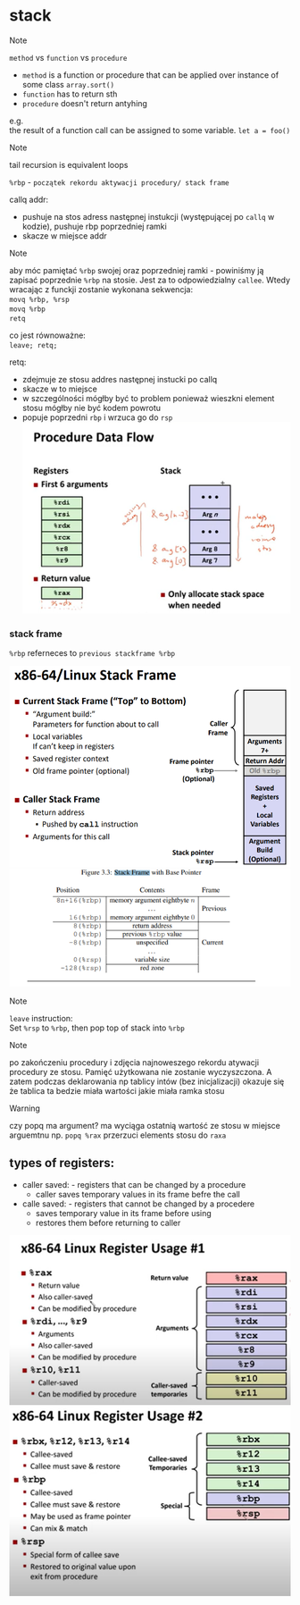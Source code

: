 # stack

> [!NOTE]
> `method` vs `function` vs `procedure`
>
> * `method` is a function or procedure that can be applied over instance of some class `array.sort()`
> * `function` has to return sth
> * `procedure` doesn't return antyhing
>
> e.g.\
> the result of a function call can be assigned to some variable. `let a = foo()` 

> [!NOTE]
> tail recursion is equivalent loops

<!-- rekord aktywacji procedury -->

`%rbp` - `początek rekordu aktywacji procedury/ stack frame` 

callq addr:
* pushuje na stos adress następnej instukcji (występującej po `callq` w kodzie), pushuje rbp poprzedniej ramki
* skacze w miejsce addr

> [!NOTE]
> aby móc pamiętać `%rbp` swojej oraz poprzedniej ramki - powiniśmy ją zapisać poprzednie `%rbp` na stosie. Jest za to odpowiedzialny `callee`. Wtedy wracając z funckji zostanie wykonana sekwencja:\
> `movq %rbp, %rsp`\
> `movq %rbp`\
> `retq`
>
> co jest równoważne:\
> `leave; retq;`

retq:
* zdejmuje ze stosu addres następnej instucki po callq
* skacze w to miejsce
* w szczególności mógłby być to problem ponieważ wieszkni element stosu mógłby nie być kodem powrotu
* popuje poprzedni `rbp` i wrzuca go do `rsp`
![procedure-data-flow](./imgs/stack/proc-data-flow.png)

### stack frame

`%rbp` referneces to `previous stackframe %rbp`

![stack-frame](./imgs/stack/stack-frame.png)
![stack-frame-2](./imgs/stack/stack-frame-abi.png)

> [!NOTE]
> `leave` instruction:\
> Set `%rsp` to `%rbp`, then pop top of stack into `%rbp`


> [!NOTE]
> po zakończeniu procedury i zdjęcia najnoweszego rekordu atywacji procedury ze stosu. Pamięć użytkowana nie zostanie wyczyszczona. A zatem podczas deklarowania np tablicy intów (bez inicjalizacji) okazuje się że tablica ta bedzie miała wartości jakie miała ramka stosu


> [!WARNING]
> czy popq ma argument? ma wyciąga ostatnią wartość ze stosu w miejsce arguemtnu
> np. `popq %rax` przerzuci elements stosu do `raxa`

## types of registers:
* caller saved: - registers that can be changed by a procedure
  * caller saves temporary values in its frame befre the call
* calle saved: - registers that cannot be changed by a procedere
  * saves temporary value in its frame before using
  * restores them before returning to caller

![caller-saved](./imgs/stack/caller-saved.png)
![callee-saved](./imgs/stack/callee-saved.png)



